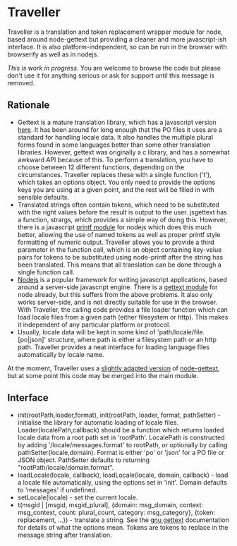 # Traveller #

Traveller is a translation and token replacement wrapper module for node, based around node-gettext but providing a cleaner and more javascript-ish interface. It is also platform-independent, so can be run in the browser with browserify as well as in nodejs.

*This is work in progress*. You are welcome to browse the code but please don't use it for anything serious or ask for support until this message is removed.

## Rationale ##
* Gettext is a mature translation library, which has a javascript version [here](http://jsgettext.berlios.de/). It has been around for long enough that the PO files it uses are a standard for handling locale data. It also handles the multiple plural forms found in some languages better than some other translation libraries. However, gettext was originally a c library, and has a somewhat awkward API because of this. To perform a translation, you have to choose between 12 different functions, depending on the circumstances. Traveller replaces these with a single function ('t'), which takes an options object. You only need to provide the options keys you are using at a given point, and the rest will be filled in with sensible defaults.
* Translated strings often contain tokens, which need to be substituted with the right values before the result is output to the user. jsgettext has a function, strargs, which provides a simple way of doing this. However, there is a javascript [printf module](https://github.com/wdavidw/node-printf) for nodejs which does this much better, allowing the use of named tokens as well as proper printf style formatting of numeric output. Traveller allows you to provide a third parameter in the function call, which is an object containing key-value pairs for tokens to be substituted using node-printf after the string has been translated. This means that all translation can be done through a single function call.
* [Nodejs](http://nodejs.org/) is a popular framework for writing javascript applications, based around a server-side javascript engine. There is a [gettext module](https://github.com/DanielBaulig/node-gettext) for node already, but this suffers from the above problems. It also only works server-side, and is not directly suitable for use in the browser. With Traveller, the calling code provides a file loader function which can load locale files from a given path (either filesystem or http). This makes it independent of any particular platform or protocol.
* Usually, locale data will be kept in some kind of 'path/locale/file.[po|json]' structure, where path is either a filesystem path or an http path. Traveller provides a neat interface for loading language files automatically by locale name.

At the moment, Traveller uses a [slightly adapted version](https://github.com/highfellow/node-gettext) of [node-gettext](https://github.com/DanielBaulig/node-gettext), but at some point this code may be merged into the main module.

## Interface ##

* init(rootPath,loader,format), init(rootPath, loader, format, pathSetter) - initialise the library for automatic loading of locale files. Loader(localePath,callback) should be a function which returns loaded locale data from a root path set in 'rootPath'. LocalePath is constructed by adding '/locale/messages.format' to rootPath, or optionally by calling pathSetter(locale,domain). Format is either 'po' or 'json' for a PO file or JSON object. PathSetter defaults to returning "rootPath/locale/domain.format".
* loadLocale(locale, callback), loadLocale(locale, domain, callback) - load a locale file automatically, using the options set in 'init'. Domain defaults to 'messages' if undefined.
* setLocale(locale) - set the current locale.
* t(msgid | \[msgid, msgid\_plural\], {domain: msg\_domain, context: msg\_context, count: plural\_count, category: msg\_category}, {token: replacement, ...}) - translate a string. See the [gnu gettext](http://www.gnu.org/software/gettext/) documentation for details of what the options mean. Tokens are tokens to replace in the message string after translation.
